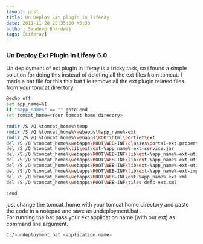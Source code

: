 ```yaml
---
layout: post
title: Un Deploy Ext plugin in liferay
date: 2011-11-28 20:35:00 +5:30
author: Sandeep Bhardwaj
tags: [Liferay]
---
```


<h3>Un Deploy Ext Plugin in Lifeay 6.0</h3>

Un deployment of ext plugin in liferay is a tricky task, so i found a simple solution for doing this instead of deleting all the ext files from tomcat. I made a bat file for this this bat file remove all the ext plugin related files from your tomcat directory.  

``` bash
@echo off  
set app_name=%1  
if "%app_name%" == "" goto end   
set tomcat_home=<Your tomcat home direcory>  

rmdir /S /Q %tomcat_home%\temp   
rmdir /S /Q %tomcat_home%\webapps\%app_name%-ext   
rmdir /S /Q %tomcat_home%\webapps\ROOT\html\portlet\ext   
del /S /Q %tomcat_home%\webapps\ROOT\WEB-INF\classes\portal-ext.properties   
del /S /Q %tomcat_home%\lib\ext\ext-%app_name%-ext-service.jar   
del /S /Q %tomcat_home%\webapps\ROOT\WEB-INF\lib\ext-%app_name%-ext-util-bridges.jar   
del /S /Q %tomcat_home%\webapps\ROOT\WEB-INF\lib\ext-%app_name%-ext-util-taglib.jar   
del /S /Q %tomcat_home%\webapps\ROOT\WEB-INF\lib\ext-%app_name%-ext-util-java.jar   
del /S /Q %tomcat_home%\webapps\ROOT\WEB-INF\lib\ext-%app_name%-ext-impl.jar   
del /S /Q %tomcat_home%\webapps\ROOT\WEB-INF\ext-%app_name%-ext.xml   
del /S /Q %tomcat_home%\webapps\ROOT\WEB-INF\tiles-defs-ext.xml   

:end   
``` 

just change the tomcat_home with your tomcat home directory and paste the code in a notepad and save as undeployment.bat .  
For running the bat pass your ext application name (with our ext) as command line argument.  

``` bash
C:/>undeployment.bat <application name>  
```
